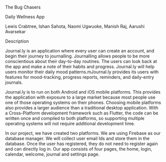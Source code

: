 The Bug Chasers

Daily Wellness App

Lewis Crabtree, 
Ishan Sahota, 
Naomi Ugwuoke, 
Manish Raj, 
Aarushi Avarsekar 

Description

Journal.ly is an application where every user can create an account, and begin their journey to journalling. Journalling allows people to be more conscientious about their day-to-day routines. The users can look back at the app and make a note of their habits and progress. Journal.ly will help users monitor their daily mood patterns.mJournal.ly provides its users with features for mood-tracking, progress reports, reminders, and daily-entry journals.

Journal.ly is to run on both Android and iOS mobile platforms. This provides the application with exposure to a large market because most people use one of those operating systems on their phones. Choosing mobile platforms also provides a larger audience than a traditional desktop application. With a Cross-Platform development framework such as Flutter, the code can be written once and compiled to both platforms, so supporting multiple operating systems will not require additional development time.

In our project, we have created two platforms. We are using Firebase as our database manager. We will collect user email Ids and store them in the database. Once the user has registered, they do not need to register again and can directly log in. Our app consists of four pages, the home, login, calendar, welcome, journal and settings page.

